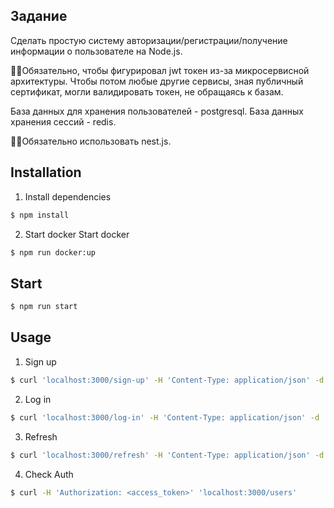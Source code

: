 ## Задание

Сделать простую систему авторизации/регистрации/получение информации о пользователе на Node.js. 

☝🏾Обязательно, чтобы фигурировал jwt токен из-за микросервисной архитектуры. Чтобы потом любые другие сервисы, зная публичный сертификат, могли валидировать токен, не обращаясь к базам. 

База данных для хранения пользователей - postgresql. База данных хранения сессий - redis.

☝🏾Обязательно использовать nest.js.

## Installation
1. Install dependencies
```bash
$ npm install
```
2. Start docker
Start docker
```bash
$ npm run docker:up
```
## Start

```bash
$ npm run start
```

## Usage
1. Sign up
```bash
$ curl 'localhost:3000/sign-up' -H 'Content-Type: application/json' -d '{"nickname": "user", "password": "123123"}'
```
2. Log in
```bash
$ curl 'localhost:3000/log-in' -H 'Content-Type: application/json' -d '{"nickname": "user", "password": "123123"}'
```
3. Refresh
```bash
$ curl 'localhost:3000/refresh' -H 'Content-Type: application/json' -d '{ "refreshToken": "<refresh_token>" }'
```
4. Check Auth
```bash
$ curl -H 'Authorization: <access_token>' 'localhost:3000/users'
```
